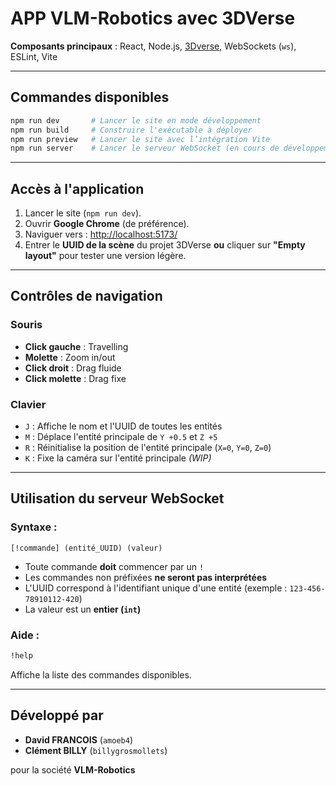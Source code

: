 # APP VLM-Robotics avec 3DVerse

**Composants principaux** : React, Node.js, [3Dverse](https://3dverse.com), WebSockets (`ws`), ESLint, Vite

---

## Commandes disponibles

```bash
npm run dev       # Lancer le site en mode développement
npm run build     # Construire l'exécutable à déployer
npm run preview   # Lancer le site avec l’intégration Vite
npm run server    # Lancer le serveur WebSocket (en cours de développement)
```

---

## Accès à l'application

1. Lancer le site (`npm run dev`).
2. Ouvrir **Google Chrome** (de préférence).
3. Naviguer vers : [http://localhost:5173/](http://localhost:5173/)
4. Entrer le **UUID de la scène** du projet 3DVerse **ou** cliquer sur **"Empty layout"** pour tester une version légère.

---

## Contrôles de navigation

### Souris

- **Click gauche** : Travelling
- **Molette** : Zoom in/out
- **Click droit** : Drag fluide
- **Click molette** : Drag fixe

### Clavier

- `J` : Affiche le nom et l'UUID de toutes les entités
- `M` : Déplace l'entité principale de `Y +0.5` et `Z +5`
- `R` : Réinitialise la position de l'entité principale (`X=0`, `Y=0`, `Z=0`)
- `K` : Fixe la caméra sur l'entité principale *(WIP)*

---

## Utilisation du serveur WebSocket

### Syntaxe :

```
[!commande] (entité_UUID) (valeur)
```

- Toute commande **doit** commencer par un `!`
- Les commandes non préfixées **ne seront pas interprétées**
- L'UUID correspond à l'identifiant unique d'une entité (exemple : `123-456-78910112-420`)
- La valeur est un **entier (`int`)**

### Aide :

```bash
!help
```

Affiche la liste des commandes disponibles.

---

## Développé par

- **David FRANCOIS** (`amoeb4`)
- **Clément BILLY** (`billygrosmollets`)

pour la société **VLM-Robotics**
